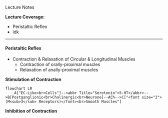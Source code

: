 Lecture Notes

**Lecture Coverage:**
- Peristaltic Reflex
- idk

---
#### **Peristaltic Reflex**
- Contraction & Relaxation of Circular & Longitudinal Muscles
	- Contraction of orally-proximal muscles
	- Relaxation of anally-proximal muscles

**Stimulation of Contraction**
```mermaid
flowchart LR
	A["EC-Like<br>Cells"]--<abbr Title="Serotonin">5-HT</abbr>-->B[Postganglionic<br>Cholinergic<br>Neurone]--ACh-->C["<font size="2">(M<sub>3</sub> Receptors)</font><br>Smooth Muscles"]
```

**Inhibition of Contraction**
